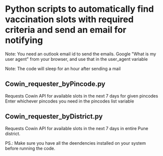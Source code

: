 # Python scripts to automatically find vaccination slots with required criteria and send an email for notifying
Note: You need an outlook email id to send the emails.
Google "What is my user agent" from your browser, and use that in the user_agent variable

Note: The code will sleep for an hour after sending a mail
## Cowin_requester_byPincode.py
Requests Cowin API for available slots in the next 7 days for given pincodes
Enter whichever pincodes you need in the pincodes list variable

## Cowin_requester_byDistrict.py
Requests Cowin API for available slots in the next 7 days in entire Pune district.

PS.: Make sure you have all the deendencies installed on your system before running the code.

